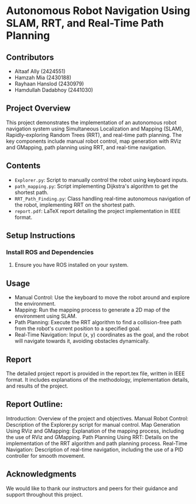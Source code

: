 # Autonomous Robot Navigation Using SLAM, RRT, and Real-Time Path Planning

## Contributors
- Altaaf Ally (2424551)
- Hamzah Mia (2430188)
- Rayhaan Hanslod (2430979)
- Hamdullah Dadabhoy (2441030)

## Project Overview
This project demonstrates the implementation of an autonomous robot navigation system using Simultaneous Localization and Mapping (SLAM), Rapidly-exploring Random Trees (RRT), and real-time path planning. The key components include manual robot control, map generation with RViz and GMapping, path planning using RRT, and real-time navigation.

## Contents
- `Explorer.py`: Script to manually control the robot using keyboard inputs.
- `path_mapping.py`: Script implementing Dijkstra's algorithm to get the shortest path.
- `RRT_Path_Finding.py`: Class handling real-time autonomous navigation of the robot, implementing RRT on the shortest path.
- `report.pdf`: LaTeX report detailing the project implementation in IEEE format.

## Setup Instructions
### Install ROS and Dependencies
1. Ensure you have ROS installed on your system.

## Usage
- Manual Control: Use the keyboard to move the robot around and explore the environment.
- Mapping: Run the mapping process to generate a 2D map of the environment using SLAM.
- Path Planning: Execute the RRT algorithm to find a collision-free path from the robot's current position to a specified goal.
- Real-Time Navigation: Input (x, y) coordinates as the goal, and the robot will navigate towards it, avoiding obstacles dynamically.

## Report
The detailed project report is provided in the report.tex file, written in IEEE format. It includes explanations of the methodology, implementation details, and results of the project.

## Report Outline:
Introduction: Overview of the project and objectives.
Manual Robot Control: Description of the Explorer.py script for manual control.
Map Generation Using RViz and GMapping: Explanation of the mapping process, including the use of RViz and GMapping.
Path Planning Using RRT: Details on the implementation of the RRT algorithm and path planning process.
Real-Time Navigation: Description of real-time navigation, including the use of a PID controller for smooth movement.

## Acknowledgments
We would like to thank our instructors and peers for their guidance and support throughout this project.
